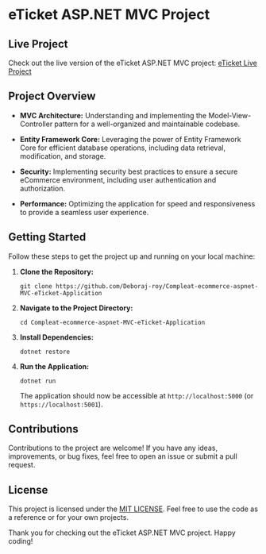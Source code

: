 # eTicket ASP.NET MVC Project

## Live Project

Check out the live version of the eTicket ASP.NET MVC project: [eTicket Live Project](http://www.eticket.somee.com/)


## Project Overview
 
- **MVC Architecture:** Understanding and implementing the Model-View-Controller pattern for a well-organized and maintainable codebase.
  
- **Entity Framework Core:** Leveraging the power of Entity Framework Core for efficient database operations, including data retrieval, modification, and storage.

- **Security:** Implementing security best practices to ensure a secure eCommerce environment, including user authentication and authorization.

- **Performance:** Optimizing the application for speed and responsiveness to provide a seamless user experience.

## Getting Started

Follow these steps to get the project up and running on your local machine:

1. **Clone the Repository:**
   ```
   git clone https://github.com/Deboraj-roy/Compleat-ecommerce-aspnet-MVC-eTicket-Application
   ```

2. **Navigate to the Project Directory:**
   ```
   cd Compleat-ecommerce-aspnet-MVC-eTicket-Application
   ```

3. **Install Dependencies:**
   ```
   dotnet restore
   ```

4. **Run the Application:**
   ```
   dotnet run
   ```

   The application should now be accessible at `http://localhost:5000` (or `https://localhost:5001`).

## Contributions

Contributions to the project are welcome! If you have any ideas, improvements, or bug fixes, feel free to open an issue or submit a pull request.

## License

This project is licensed under the [MIT LICENSE](LICENSE.txt). Feel free to use the code as a reference or for your own projects.

Thank you for checking out the eTicket ASP.NET MVC project. Happy coding!
